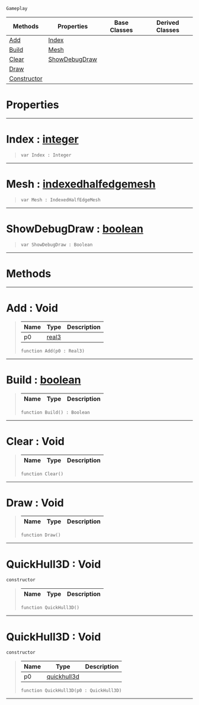  `Gameplay`

|Methods|Properties|Base Classes|Derived Classes|
|---|---|---|---|
|[ Add](quickhull3d.md#add-void)|[ Index](quickhull3d.md#index-zilch-engine-docume)| | |
|[ Build](quickhull3d.md#build-zilch-engine-docume)|[ Mesh](quickhull3d.md#mesh-zilch-engine-documen)| | |
|[ Clear](quickhull3d.md#clear-void)|[ ShowDebugDraw](quickhull3d.md#showdebugdraw-zilch-engin)| | |
|[ Draw](quickhull3d.md#draw-void)| | | |
|[ Constructor](quickhull3d.md#quickhull3d-void)| | | |


 #  Properties


---  
 #  Index : [integer](../nada_base_types/integer.md)

> 
> ``` lang=cpp, name=Nada
> var Index : Integer


---  
 #  Mesh : [indexedhalfedgemesh](indexedhalfedgemesh.md)

> 
> ``` lang=cpp, name=Nada
> var Mesh : IndexedHalfEdgeMesh


---  
 #  ShowDebugDraw : [boolean](../nada_base_types/boolean.md)

> 
> ``` lang=cpp, name=Nada
> var ShowDebugDraw : Boolean


---  
 #  Methods


---  
 #  Add : Void

> 
> |Name|Type|Description|
> |---|---|---|
> |p0|[real3](../nada_base_types/real3.md)| |
> ``` lang=cpp, name=Nada
> function Add(p0 : Real3)
> ``` 


---  
 #  Build : [boolean](../nada_base_types/boolean.md)

> 
> |Name|Type|Description|
> |---|---|---|
> ``` lang=cpp, name=Nada
> function Build() : Boolean
> ``` 


---  
 #  Clear : Void

> 
> |Name|Type|Description|
> |---|---|---|
> ``` lang=cpp, name=Nada
> function Clear()
> ``` 


---  
 #  Draw : Void

> 
> |Name|Type|Description|
> |---|---|---|
> ``` lang=cpp, name=Nada
> function Draw()
> ``` 


---  
 #  QuickHull3D : Void

 `constructor`

> 
> |Name|Type|Description|
> |---|---|---|
> ``` lang=cpp, name=Nada
> function QuickHull3D()
> ``` 


---  
 #  QuickHull3D : Void

 `constructor`

> 
> |Name|Type|Description|
> |---|---|---|
> |p0|[quickhull3d](quickhull3d.md)| |
> ``` lang=cpp, name=Nada
> function QuickHull3D(p0 : QuickHull3D)
> ``` 


---  
 

 
